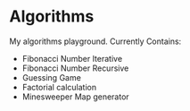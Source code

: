 # Algorithms
My algorithms playground.
Currently Contains:
* Fibonacci Number Iterative
* Fibonacci Number Recursive
* Guessing Game
* Factorial calculation
* Minesweeper Map generator
